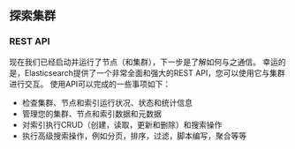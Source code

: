 ## 探索集群

### REST API

现在我们已经启动并运行了节点（和集群），下一步是了解如何与之通信。 幸运的是，Elasticsearch提供了一个非常全面和强大的REST API，您可以使用它与集群进行交互。 使用API可以完成的一些事项如下：

- 检查集群、节点和索引运行状况、状态和统计信息
- 管理您的集群、节点和索引数据和元数据
- 对索引执行CRUD（创建，读取，更新和删除）和搜索操作
- 执行高级搜索操作，例如分页，排序，过滤，脚本编写，聚合等等